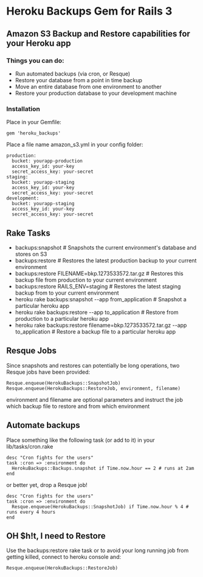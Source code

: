 # Heroku Backups Gem for Rails 3
## Amazon S3 Backup and Restore capabilities for your Heroku app

### Things you can do:
* Run automated backups (via cron, or Resque)
* Restore your database from a point in time backup
* Move an entire database from one environment to another
* Restore your production database to your development machine

### Installation
Place in your Gemfile:

    gem 'heroku_backups'

Place a file name amazon_s3.yml in your config folder:

    production:
      bucket: yourapp-production
      access_key_id: your-key
      secret_access_key: your-secret
    staging:
      bucket: yourapp-staging
      access_key_id: your-key
      secret_access_key: your-secret
    development:
      bucket: yourapp-staging
      access_key_id: your-key
      secret_access_key: your-secret


## Rake Tasks
* backups:snapshot # Snapshots the current environment's database and stores on S3
* backups:restore  # Restores the latest production backup to your current environment
* backups:restore FILENAME=bkp.1273533572.tar.gz # Restores this backup file from production to your current environment
* backups:restore RAILS_ENV=staging # Restores the latest staging backup from to your current environment
* heroku rake backups:snapshot --app from_application # Snapshot a particular heroku app
* heroku rake backups:restore --app to_application # Restore from production to a particular heroku app
* heroku rake backups:restore filename=bkp.1273533572.tar.gz --app to_application # Restore a backup file to a particular heroku app

## Resque Jobs
Since snapshots and restores can potentially be long operations, two Resque jobs have been provided:

    Resque.enqueue(HerokuBackups::SnapshotJob)
    Resque.enqueue(HerokuBackups::RestoreJob, environment, filename)

environment and filename are optional parameters and instruct the job which backup file to restore and from which environment

## Automate backups
Place something like the following task (or add to it) in your lib/tasks/cron.rake

    desc "Cron fights for the users"
    task :cron => :environment do
      HerokuBackups::Backups.snapshot if Time.now.hour == 2 # runs at 2am
    end

or better yet, drop a Resque job!

    desc "Cron fights for the users"
    task :cron => :environment do
      Resque.enqueue(HerokuBackups::SnapshotJob) if Time.now.hour % 4 # runs every 4 hours
    end

## OH $h!t, I need to Restore
Use the backups:restore rake task or to avoid your long running job from getting killed, connect to heroku console and:

    Resque.enqueue(HerokuBackups::RestoreJob)
